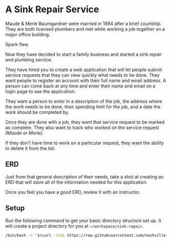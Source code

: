 # A Sink Repair Service

Maude &amp; Merle Baumgardner were married in 1994 after a brief courtship. They are both licensed plumbers and met while working a job together on a major office building.

Spark flew.

Now they have decided to start a family business and started a sink repair and plumbing service.

They have hired you to create a web application that will let people submit service requests that they can view quickly what needs to be done. They want people to register an account with their full name and email address. A person can come back at any time and enter their name and email on a login page to use the application.

They want a person to enter in a description of the job, the address where the work needs to be done, their spending limit for the job, and a date the work should be completed by.

Once they are done with a job, they want that service request to be marked as complete. They also want to track who worked on the service request _(Maude or Merle)_.

If they don't have time to work on a particular request, they want the ability to delete it from the list.

## ERD

Just from that general description of their needs, take a shot at creating an ERD that will store all of the information needed for this application.

Once you feel you have a good ERD, review it with an instructor.

## Setup

Run the following command to get your basic directory structure set up. It will create a project directory for you at `~/workspace/sink-repair`.

```sh
/bin/bash -c "$(curl -fsSL https://raw.githubusercontent.com/nashville-software-school/client-side-mastery/cohort-48/book-5-a-sink-repair/chapters/scripts/sink-repair-setup.sh)"
```